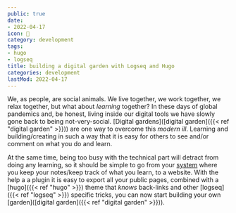 ```yaml
---
public: true
date:
- 2022-04-17
icon: 📝
category: development
tags:
- hugo
- logseq
title: building a digital garden with Logseq and Hugo
categories: development
lastMod: 2022-04-17
---
```

We, as people, are social animals. We live together, we work together, we relax together, but what about *learning* together? In these days of global pandemics and, be honest, living inside our digital tools we have slowly gone back to being not-very-social. [Digital gardens]([digital garden]({{< ref "digital garden" >}})) are one way to overcome this *modern ill*. Learning and building/creating in such a way that it is easy for others to see and/or comment on what you do and learn.

At the same time, being too busy with the technical part will detract from doing any learning, so it should be simple to go from your [system](pkm) where you keep your notes/keep track of what you learn, to a website. With the help a a plugin it is easy to export all your public pages, combined with a [hugo]({{< ref "hugo" >}}) theme that *knows* back-links and other [logseq]({{< ref "logseq" >}}) specific tricks, you can now start building your own [garden]([digital garden]({{< ref "digital garden" >}})).



